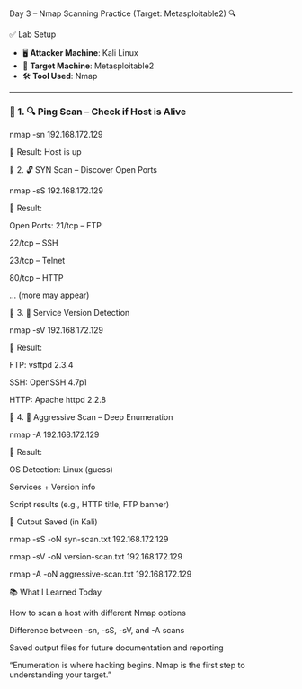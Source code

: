 Day 3 – Nmap Scanning Practice (Target: Metasploitable2) 🔍

  ✅ Lab Setup
- 🖥️ **Attacker Machine**: Kali Linux  
- 🧪 **Target Machine**: Metasploitable2  
- 🛠️ **Tool Used**: Nmap

---

### 🔹 1. 🔍 Ping Scan – Check if Host is Alive

nmap -sn 192.168.172.129

📝 Result: Host is up

🔹 2. 🔓 SYN Scan – Discover Open Ports

nmap -sS 192.168.172.129

📝 Result:

Open Ports:
21/tcp – FTP  

22/tcp – SSH  

23/tcp – Telnet  

80/tcp – HTTP  

... (more may appear)

🔹 3. 🔎 Service Version Detection

nmap -sV 192.168.172.129

📝 Result:

FTP: vsftpd 2.3.4  

SSH: OpenSSH 4.7p1 
 
HTTP: Apache httpd 2.2.8

🔹 4. 🧠 Aggressive Scan – Deep Enumeration

nmap -A 192.168.172.129

📝 Result:

OS Detection: Linux (guess)

Services + Version info

Script results (e.g., HTTP title, FTP banner)

📁 Output Saved (in Kali)

nmap -sS -oN syn-scan.txt  192.168.172.129

nmap -sV -oN version-scan.txt  192.168.172.129

nmap -A -oN aggressive-scan.txt  192.168.172.129

📚 What I Learned Today

How to scan a host with different Nmap options

Difference between -sn, -sS, -sV, and -A scans

Saved output files for future documentation and reporting

“Enumeration is where hacking begins. Nmap is the first step to understanding your target.”

